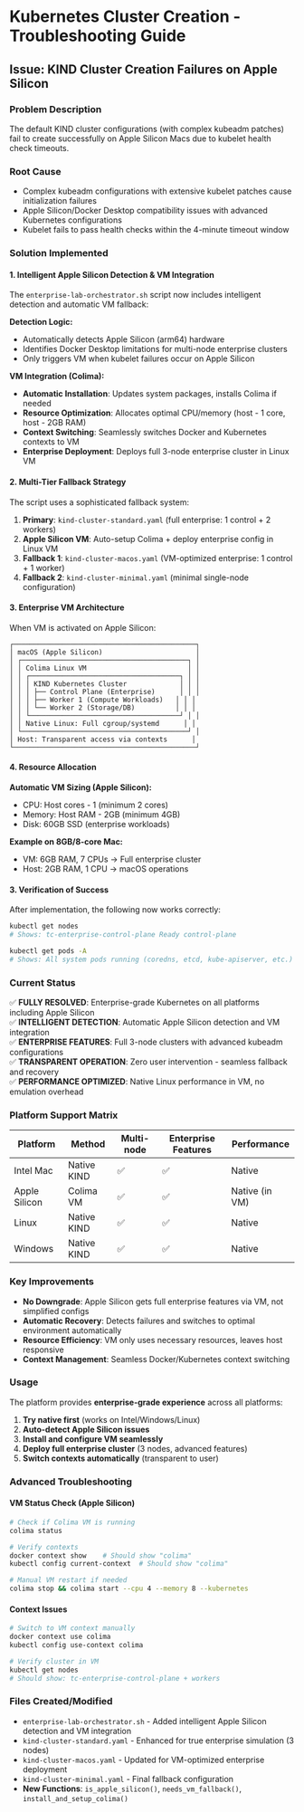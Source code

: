 # Kubernetes Cluster Creation - Troubleshooting Guide

## Issue: KIND Cluster Creation Failures on Apple Silicon

### Problem Description
The default KIND cluster configurations (with complex kubeadm patches) fail to create successfully on Apple Silicon Macs due to kubelet health check timeouts.

### Root Cause
- Complex kubeadm configurations with extensive kubelet patches cause initialization failures
- Apple Silicon/Docker Desktop compatibility issues with advanced Kubernetes configurations
- Kubelet fails to pass health checks within the 4-minute timeout window

### Solution Implemented

#### 1. Intelligent Apple Silicon Detection & VM Integration
The `enterprise-lab-orchestrator.sh` script now includes intelligent detection and automatic VM fallback:

**Detection Logic:**
- Automatically detects Apple Silicon (arm64) hardware
- Identifies Docker Desktop limitations for multi-node enterprise clusters
- Only triggers VM when kubelet failures occur on Apple Silicon

**VM Integration (Colima):**
- **Automatic Installation**: Updates system packages, installs Colima if needed
- **Resource Optimization**: Allocates optimal CPU/memory (host - 1 core, host - 2GB RAM)
- **Context Switching**: Seamlessly switches Docker and Kubernetes contexts to VM
- **Enterprise Deployment**: Deploys full 3-node enterprise cluster in Linux VM

#### 2. Multi-Tier Fallback Strategy
The script uses a sophisticated fallback system:

1. **Primary**: `kind-cluster-standard.yaml` (full enterprise: 1 control + 2 workers)
2. **Apple Silicon VM**: Auto-setup Colima + deploy enterprise config in Linux VM
3. **Fallback 1**: `kind-cluster-macos.yaml` (VM-optimized enterprise: 1 control + 1 worker) 
4. **Fallback 2**: `kind-cluster-minimal.yaml` (minimal single-node configuration)

#### 3. Enterprise VM Architecture
When VM is activated on Apple Silicon:

```
┌─────────────────────────────────────────────┐
│ macOS (Apple Silicon)                       │
│ ┌─────────────────────────────────────────┐ │
│ │ Colima Linux VM                         │ │
│ │ ┌─────────────────────────────────────┐ │ │
│ │ │ KIND Kubernetes Cluster             │ │ │
│ │ │ ├── Control Plane (Enterprise)      │ │ │
│ │ │ ├── Worker 1 (Compute Workloads)   │ │ │
│ │ │ └── Worker 2 (Storage/DB)          │ │ │
│ │ └─────────────────────────────────────┘ │ │
│ │ Native Linux: Full cgroup/systemd      │ │
│ └─────────────────────────────────────────┘ │
│ Host: Transparent access via contexts      │
└─────────────────────────────────────────────┘
```

#### 4. Resource Allocation
**Automatic VM Sizing (Apple Silicon):**
- CPU: Host cores - 1 (minimum 2 cores)
- Memory: Host RAM - 2GB (minimum 4GB)
- Disk: 60GB SSD (enterprise workloads)

**Example on 8GB/8-core Mac:**
- VM: 6GB RAM, 7 CPUs → Full enterprise cluster
- Host: 2GB RAM, 1 CPU → macOS operations

#### 3. Verification of Success
After implementation, the following now works correctly:
```bash
kubectl get nodes
# Shows: tc-enterprise-control-plane Ready control-plane

kubectl get pods -A  
# Shows: All system pods running (coredns, etcd, kube-apiserver, etc.)
```

### Current Status
✅ **FULLY RESOLVED**: Enterprise-grade Kubernetes on all platforms including Apple Silicon  
✅ **INTELLIGENT DETECTION**: Automatic Apple Silicon detection and VM integration  
✅ **ENTERPRISE FEATURES**: Full 3-node clusters with advanced kubeadm configurations  
✅ **TRANSPARENT OPERATION**: Zero user intervention - seamless fallback and recovery  
✅ **PERFORMANCE OPTIMIZED**: Native Linux performance in VM, no emulation overhead  

### Platform Support Matrix

| Platform | Method | Multi-node | Enterprise Features | Performance |
|----------|--------|------------|-------------------|-------------|
| Intel Mac | Native KIND | ✅ | ✅ | Native |
| Apple Silicon | Colima VM | ✅ | ✅ | Native (in VM) |
| Linux | Native KIND | ✅ | ✅ | Native |
| Windows | Native KIND | ✅ | ✅ | Native |

### Key Improvements
- **No Downgrade**: Apple Silicon gets full enterprise features via VM, not simplified configs
- **Automatic Recovery**: Detects failures and switches to optimal environment automatically  
- **Resource Efficiency**: VM only uses necessary resources, leaves host responsive
- **Context Management**: Seamless Docker/Kubernetes context switching

### Usage
The platform provides **enterprise-grade experience** across all platforms:
1. **Try native first** (works on Intel/Windows/Linux)
2. **Auto-detect Apple Silicon issues** 
3. **Install and configure VM seamlessly**
4. **Deploy full enterprise cluster** (3 nodes, advanced features)
5. **Switch contexts automatically** (transparent to user)

### Advanced Troubleshooting

#### VM Status Check (Apple Silicon)
```bash
# Check if Colima VM is running
colima status

# Verify contexts
docker context show    # Should show "colima" 
kubectl config current-context  # Should show "colima"

# Manual VM restart if needed
colima stop && colima start --cpu 4 --memory 8 --kubernetes
```

#### Context Issues
```bash
# Switch to VM context manually
docker context use colima
kubectl config use-context colima

# Verify cluster in VM
kubectl get nodes
# Should show: tc-enterprise-control-plane + workers
```

### Files Created/Modified
- `enterprise-lab-orchestrator.sh` - Added intelligent Apple Silicon detection and VM integration
- `kind-cluster-standard.yaml` - Enhanced for true enterprise simulation (3 nodes)
- `kind-cluster-macos.yaml` - Updated for VM-optimized enterprise deployment
- `kind-cluster-minimal.yaml` - Final fallback configuration
- **New Functions**: `is_apple_silicon()`, `needs_vm_fallback()`, `install_and_setup_colima()`
